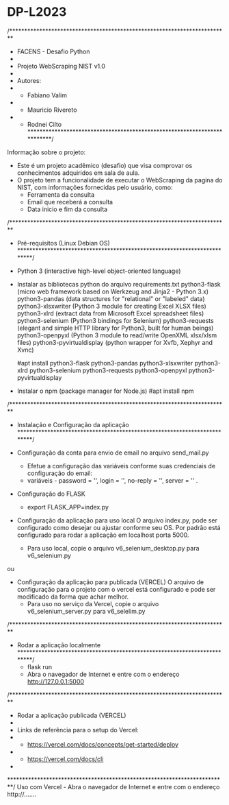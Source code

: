 # DP-L2023
/*************************************************************************
*   FACENS - Desafio Python
*   
*   Projeto WebScraping NIST v1.0
*
*   Autores:
*   - Fabiano Valim
*   - Mauricio Rivereto
*   - Rodnei Cilto
*************************************************************************/ 

Informação sobre o projeto:

- Este é um projeto acadêmico (desafio) que visa comprovar os conhecimentos adquiridos em sala de aula.
- O projeto tem a funcionalidade de executar o WebScraping da pagina do NIST, com informações fornecidas pelo usuário, como:
    - Ferramenta da consulta
    - Email que receberá a consulta
    - Data inicio e fim da consulta

/*************************************************************************
*   Pré-requisitos (Linux Debian OS)
*************************************************************************/
- Python 3 (interactive high-level object-oriented language)

- Instalar as bibliotecas python do arquivo requirements.txt
    python3-flask (micro web framework based on Werkzeug and Jinja2 - Python 3.x)
    python3-pandas (data structures for "relational" or "labeled" data)
    python3-xlsxwriter (Python 3 module for creating Excel XLSX files)
    python3-xlrd (extract data from Microsoft Excel spreadsheet files)
    python3-selenium (Python3 bindings for Selenium)
    python3-requests (elegant and simple HTTP library for Python3, built for human beings)
    python3-openpyxl (Python 3 module to read/write OpenXML xlsx/xlsm files)
    python3-pyvirtualdisplay (python wrapper for Xvfb, Xephyr and Xvnc)
    
    #apt install python3-flask python3-pandas python3-xlsxwriter python3-xlrd python3-selenium python3-requests python3-openpyxl python3-pyvirtualdisplay


- Instalar o npm (package manager for Node.js)
    #apt install npm
    
    
/*************************************************************************
*   Instalação e Configuração da aplicação
*************************************************************************/ 
- Configuração da conta para envio de email no arquivo send_mail.py
    - Efetue a configuração das variáveis conforme suas credenciais de configuração do email:
    - variáveis - password = '', login = '', no-reply = '', server = '' .

- Configuração do FLASK
    - export FLASK_APP=index.py

- Configuração da aplicação para uso local
O arquivo index.py, pode ser configurado como desejar ou ajustar conforme seu OS. Por padrão está configurado para rodar a aplicação em localhost porta 5000.
    - Para uso local, copie o arquivo v6_selenium_desktop.py para v6_selenium.py

ou

- Configuração da aplicação para publicada (VERCEL)
O arquivo de configuração para o projeto com o vercel está configurado e pode ser modificado da forma que achar melhor.
	- Para uso no serviço da Vercel, copie o arquivo v6_selenium_server.py para v6_selelim.py

/*************************************************************************
*   Rodar a aplicação localmente
*************************************************************************/ 
    - flask run
	- Abra o navegador de Internet e entre com o endereço http://127.0.0.1:5000


/*************************************************************************
*   Rodar a aplicação publicada (VERCEL)
*
*   Links de referência para o setup do Vercel:
*    - https://vercel.com/docs/concepts/get-started/deploy
*	- https://vercel.com/docs/cli
*
*************************************************************************/ 
Uso com Vercel
    - Abra o navegador de Internet e entre com o endereço http://.......
